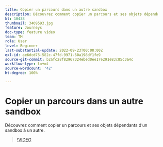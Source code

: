 ```yaml
---
title: Copier un parcours dans un autre sandbox
description: Découvrez comment copier un parcours et ses objets dépendants d’un sandbox à un autre.
kt: 10438
thumbnail: 3409593.jpg
feature: Journeys
doc-type: feature video
team: TM
role: User
level: Beginner
last-substantial-update: 2022-09-23T00:00:00Z
exl-id: ae6dcd75-582c-47fd-9971-50a198df1fe9
source-git-commit: b2afc28f82967324ebed0ee17e291e83c85c3a4c
workflow-type: tm+mt
source-wordcount: '42'
ht-degree: 100%

---
```


# Copier un parcours dans un autre sandbox

Découvrez comment copier un parcours et ses objets dépendants d’un sandbox à un autre.

>[!VIDEO](https://video.tv.adobe.com/v/3409593?quality=12&learn=on)
